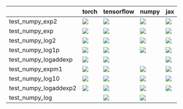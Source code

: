 |                       | torch                                                                                                                                                                              | tensorflow                                                                                                                                                                         | numpy                                                                                                                                                                              | jax                                                                                                                                                                                |
|:----------------------|:-----------------------------------------------------------------------------------------------------------------------------------------------------------------------------------|:-----------------------------------------------------------------------------------------------------------------------------------------------------------------------------------|:-----------------------------------------------------------------------------------------------------------------------------------------------------------------------------------|:-----------------------------------------------------------------------------------------------------------------------------------------------------------------------------------|
| test_numpy_exp2       | <a href="https://github.com/unifyai/ivy/actions/runs/3729044526/jobs/6324586663" rel="noopener noreferrer" target="_blank"><img src=https://img.shields.io/badge/-failure-red></a> | <a href="https://github.com/unifyai/ivy/actions/runs/3773851560/jobs/6415599949" rel="noopener noreferrer" target="_blank"><img src=https://img.shields.io/badge/-failure-red></a> | <a href="https://github.com/unifyai/ivy/actions/runs/3779610458/jobs/6425012327" rel="noopener noreferrer" target="_blank"><img src=https://img.shields.io/badge/-failure-red></a> | <a href="https://github.com/unifyai/ivy/actions/runs/3756592173/jobs/6382832083" rel="noopener noreferrer" target="_blank"><img src=https://img.shields.io/badge/-failure-red></a> |
| test_numpy_exp        | <a href="https://github.com/unifyai/ivy/actions/runs/3779610458/jobs/6425012327" rel="noopener noreferrer" target="_blank"><img src=https://img.shields.io/badge/-failure-red></a> | <a href="https://github.com/unifyai/ivy/actions/runs/3776447538/jobs/6419716482" rel="noopener noreferrer" target="_blank"><img src=https://img.shields.io/badge/-failure-red></a> | <a href="https://github.com/unifyai/ivy/actions/runs/3639624567/jobs/6143351151" rel="noopener noreferrer" target="_blank"><img src=https://img.shields.io/badge/-failure-red></a> | <a href="https://github.com/unifyai/ivy/actions/runs/3761894256/jobs/6394068478" rel="noopener noreferrer" target="_blank"><img src=https://img.shields.io/badge/-failure-red></a> |
| test_numpy_log2       | <a href="https://github.com/unifyai/ivy/actions/runs/3713551168/jobs/6296327814" rel="noopener noreferrer" target="_blank"><img src=https://img.shields.io/badge/-failure-red></a> | <a href="https://github.com/unifyai/ivy/actions/runs/3768346467/jobs/6406703523" rel="noopener noreferrer" target="_blank"><img src=https://img.shields.io/badge/-failure-red></a> | <a href="https://github.com/unifyai/ivy/actions/runs/3775634519/jobs/6418428421" rel="noopener noreferrer" target="_blank"><img src=https://img.shields.io/badge/-failure-red></a> | <a href="https://github.com/unifyai/ivy/actions/runs/3777378287/jobs/6421177732" rel="noopener noreferrer" target="_blank"><img src=https://img.shields.io/badge/-failure-red></a> |
| test_numpy_log1p      | <a href="https://github.com/unifyai/ivy/actions/runs/3779610458/jobs/6425012327" rel="noopener noreferrer" target="_blank"><img src=https://img.shields.io/badge/-failure-red></a> | <a href="https://github.com/unifyai/ivy/actions/runs/3773205004/jobs/6414537532" rel="noopener noreferrer" target="_blank"><img src=https://img.shields.io/badge/-failure-red></a> | <a href="https://github.com/unifyai/ivy/actions/runs/3766492257/jobs/6403087863" rel="noopener noreferrer" target="_blank"><img src=https://img.shields.io/badge/-failure-red></a> | <a href="https://github.com/unifyai/ivy/actions/runs/3767573885/jobs/6405237842" rel="noopener noreferrer" target="_blank"><img src=https://img.shields.io/badge/-failure-red></a> |
| test_numpy_logaddexp  | <a href="null" rel="noopener noreferrer" target="_blank"><img src=https://img.shields.io/badge/-failure-red></a>                                                                   | <a href="https://github.com/unifyai/ivy/actions/runs/3746173788/jobs/6361280671" rel="noopener noreferrer" target="_blank"><img src=https://img.shields.io/badge/-failure-red></a> |                                                                                                                                                                                    | <a href="https://github.com/unifyai/ivy/actions/runs/3754740545/jobs/6379217785" rel="noopener noreferrer" target="_blank"><img src=https://img.shields.io/badge/-failure-red></a> |
| test_numpy_expm1      | <a href="https://github.com/unifyai/ivy/actions/runs/3763740118/jobs/6397513196" rel="noopener noreferrer" target="_blank"><img src=https://img.shields.io/badge/-failure-red></a> | <a href="https://github.com/unifyai/ivy/actions/runs/3639624567/jobs/6143328044" rel="noopener noreferrer" target="_blank"><img src=https://img.shields.io/badge/-failure-red></a> | <a href="https://github.com/unifyai/ivy/actions/runs/3762227681/jobs/6394727941" rel="noopener noreferrer" target="_blank"><img src=https://img.shields.io/badge/-failure-red></a> | <a href="https://github.com/unifyai/ivy/actions/runs/3779610458/jobs/6425012327" rel="noopener noreferrer" target="_blank"><img src=https://img.shields.io/badge/-failure-red></a> |
| test_numpy_log10      | <a href="https://github.com/unifyai/ivy/actions/runs/3777740873/jobs/6421725571" rel="noopener noreferrer" target="_blank"><img src=https://img.shields.io/badge/-failure-red></a> | <a href="https://github.com/unifyai/ivy/actions/runs/3728734852/jobs/6323997666" rel="noopener noreferrer" target="_blank"><img src=https://img.shields.io/badge/-failure-red></a> | <a href="https://github.com/unifyai/ivy/actions/runs/3751898517/jobs/6373437750" rel="noopener noreferrer" target="_blank"><img src=https://img.shields.io/badge/-failure-red></a> | <a href="https://github.com/unifyai/ivy/actions/runs/3639624567/jobs/6143319726" rel="noopener noreferrer" target="_blank"><img src=https://img.shields.io/badge/-failure-red></a> |
| test_numpy_logaddexp2 | <a href="https://github.com/unifyai/ivy/actions/runs/3770583328/jobs/6410510205" rel="noopener noreferrer" target="_blank"><img src=https://img.shields.io/badge/-failure-red></a> | <a href="https://github.com/unifyai/ivy/actions/runs/3744678995/jobs/6358314587" rel="noopener noreferrer" target="_blank"><img src=https://img.shields.io/badge/-failure-red></a> | <a href="https://github.com/unifyai/ivy/actions/runs/3758625297/jobs/6387188289" rel="noopener noreferrer" target="_blank"><img src=https://img.shields.io/badge/-failure-red></a> | <a href="https://github.com/unifyai/ivy/actions/runs/3766492257/jobs/6403072239" rel="noopener noreferrer" target="_blank"><img src=https://img.shields.io/badge/-failure-red></a> |
| test_numpy_log        |                                                                                                                                                                                    | <a href="https://github.com/unifyai/ivy/actions/runs/3762961886/jobs/6396104205" rel="noopener noreferrer" target="_blank"><img src=https://img.shields.io/badge/-failure-red></a> | <a href="https://github.com/unifyai/ivy/actions/runs/3720672627/jobs/6310303236" rel="noopener noreferrer" target="_blank"><img src=https://img.shields.io/badge/-failure-red></a> |                                                                                                                                                                                    |